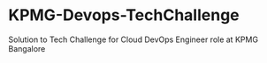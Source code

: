 # KPMG-Devops-TechChallenge
Solution to Tech Challenge for Cloud DevOps Engineer role at KPMG Bangalore
